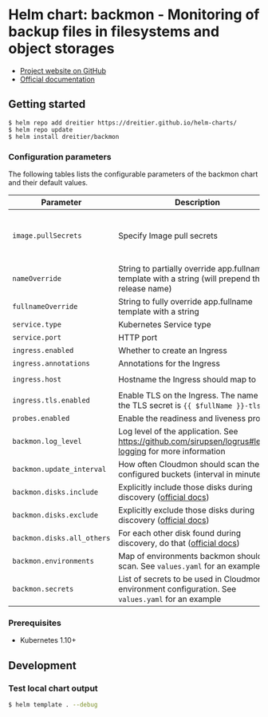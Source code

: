 # Helm chart: backmon - Monitoring of backup files in filesystems and object storages

- [Project website on GitHub](https://github.com/dreitier/backmon)
- [Official documentation](https://dreitier.github.io/backmon-docs)

## Getting started

```console
$ helm repo add dreitier https://dreitier.github.io/helm-charts/
$ helm repo update
$ helm install dreitier/backmon
```

### Configuration parameters

The following tables lists the configurable parameters of the backmon chart and their default values.

| Parameter                                     | Description                                                                                                            | Default                                                     |
| --------------------------------------------- | ---------------------------------------------------------------------------------------------------------------------- | ----------------------------------------------------------- |
| `image.pullSecrets`                           | Specify Image pull secrets                                                                                             | `nil` (does not add image pull secrets to deployed pods)    |
| `nameOverride`                                | String to partially override app.fullname template with a string (will prepend the release name)                     | `nil`                                                       |
| `fullnameOverride`                            | String to fully override app.fullname template with a string                                                         | `nil`                                                       |
| `service.type`                                | Kubernetes Service type                                                                                                | `ClusterIP`                                                 |
| `service.port`                                | HTTP port                                                                                                              | `80`                                                        | 
| `ingress.enabled`                             | Whether to create an Ingress                                                                                           | `false`                                                     |
| `ingress.annotations`                         | Annotations for the Ingress                                                                                            | `{}`                                                        |
| `ingress.host`                                | Hostname the Ingress should map to                                                                                     | `chart-example.local`                                       |
| `ingress.tls.enabled`                         | Enable TLS on the Ingress. The name of the TLS secret is `{{ $fullName }}-tls`                                         | `false`                                                     |
| `probes.enabled`                              | Enable the readiness and liveness probes                                                                               | `false`                                                     |
| `backmon.log_level`                           | Log level of the application. See https://github.com/sirupsen/logrus#level-logging for more information                | `info`                                                      |
| `backmon.update_interval`                     | How often Cloudmon should scan the configured buckets (interval in minutes)                                            | `60`                                                        |
| `backmon.disks.include`                     | Explicitly include those disks during discovery ([official docs](https://dreitier.github.io/backmon-docs/reference/backmon-configuration/overview)) | `[]`                                                        |
| `backmon.disks.exclude`                     | Explicitly exclude those disks during discovery ([official docs](https://dreitier.github.io/backmon-docs/reference/backmon-configuration/overview)) | `[]`                                                        |
| `backmon.disks.all_others`                     | For each other disk found during discovery, do that ([official docs](https://dreitier.github.io/backmon-docs/reference/backmon-configuration/overview)) | `include`                                                        |
| `backmon.environments`                       | Map of environments backmon should scan. See `values.yaml` for an example                                             | `{}`                                                        |
| `backmon.secrets`                            | List of secrets to be used in Cloudmon environment configuration. See `values.yaml` for an example                     | `[]`                                                        |

### Prerequisites

- Kubernetes 1.10+

## Development
### Test local chart output

```bash
$ helm template . --debug
```